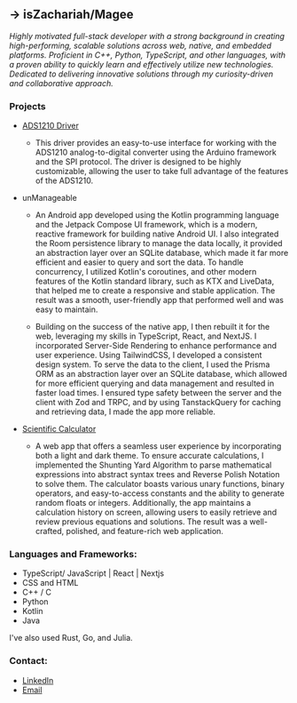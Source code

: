 

## -> __isZachariah/Magee__

_Highly motivated full-stack developer with a strong background in creating high-performing, scalable solutions across web, native, and embedded platforms. Proficient in C++, Python, TypeScript, and other languages, with a proven ability to quickly learn and effectively utilize new technologies. Dedicated to delivering innovative solutions through my curiosity-driven and collaborative approach._

### Projects

+ [ADS1210 Driver](https://github.com/isZachariah/ADS1210)

  -   This driver provides an easy-to-use interface for working with the ADS1210 analog-to-digital converter using the Arduino framework and the SPI protocol. The driver is designed to be highly customizable, allowing the user to take full advantage of the features of the ADS1210.

+ unManageable

  -   An Android app developed using the Kotlin programming language and the Jetpack Compose UI framework, which is a modern, reactive framework for building native Android UI. I also integrated the Room persistence library to manage the data locally, it provided an abstraction layer over an SQLite database, which made it far more efficient and easier to query and sort the data. To handle concurrency, I utilized Kotlin's coroutines, and other modern features of the Kotlin standard library, such as KTX and LiveData, that helped me to create a responsive and stable application. The result was a smooth, user-friendly app that performed well and was easy to maintain.  
    
  -   Building on the success of the native app, I then rebuilt it for the web, leveraging my skills in TypeScript, React, and NextJS. I incorporated Server-Side Rendering to enhance performance and user experience. Using TailwindCSS, I developed a consistent design system. To serve the data to the client, I used the Prisma ORM as an abstraction layer over an SQLite database, which allowed for more efficient querying and data management and resulted in faster load times. I ensured type safety between the server and the client with Zod and TRPC, and by using TanstackQuery for caching and retrieving data, I made the app more reliable. 

+ [Scientific Calculator](https://iszachariah.github.io/scientific-calculator/)

  -   A web app that offers a seamless user experience by incorporating both a light and dark theme. To ensure accurate calculations, I implemented the Shunting Yard Algorithm to parse mathematical expressions into abstract syntax trees and Reverse Polish Notation to solve them. The calculator boasts various unary functions, binary operators, and easy-to-access constants and the ability to generate random floats or integers. Additionally, the app maintains a calculation history on screen, allowing users to easily retrieve and review previous equations and solutions. The result was a well-crafted, polished, and feature-rich web application. 

### Languages and Frameworks:
- TypeScript/ JavaScript | React | Nextjs
- CSS and HTML 
- C++ / C
- Python
- Kotlin
- Java

I've also used Rust, Go, and Julia.

### Contact:
- [LinkedIn](https://www.linkedin.com/in/zachariahmagee/)
- [Email](zachariahmagee@gmail.com)




